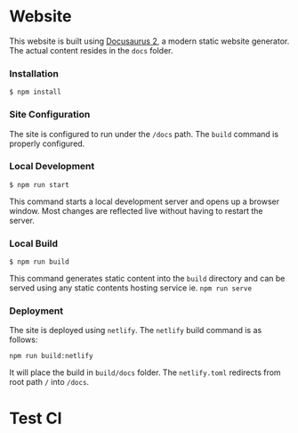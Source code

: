 # Website

This website is built using [Docusaurus 2](https://docusaurus.io/), a modern static website generator. The actual content resides in the `docs` folder.


### Installation

```
$ npm install
```

### Site Configuration

The site is configured to run under the `/docs` path. The `build` command is properly configured.

### Local Development

```
$ npm run start
```

This command starts a local development server and opens up a browser window. Most changes are reflected live without having to restart the server.

### Local Build

```
$ npm run build
```

This command generates static content into the `build` directory and can be served using any static contents hosting service ie. `npm run serve`


### Deployment

The site is deployed using `netlify`. The `netlify` build command is as follows:
```
npm run build:netlify
```

It will place the build in `build/docs` folder. The `netlify.toml` redirects from root path `/` into `/docs`.


# Test CI
